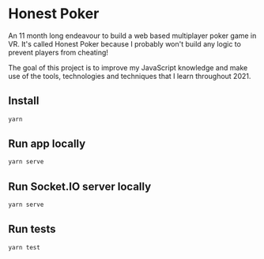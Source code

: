 # Honest Poker

An 11 month long endeavour to build a web based multiplayer poker game in VR. It's called Honest Poker because I probably won't build any logic to prevent players from cheating!

The goal of this project is to improve my JavaScript knowledge and make use of the tools, technologies and techniques that I learn throughout 2021.

## Install
```bash
yarn
```

## Run app locally
```bash
yarn serve
```

## Run Socket.IO server locally
```bash
yarn serve
```

## Run tests
```bash
yarn test
```
